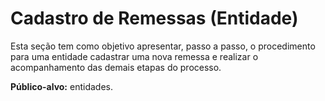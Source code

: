 # Cadastro de Remessas (Entidade)

Esta seção tem como objetivo apresentar, passo a passo, o procedimento para uma entidade cadastrar uma nova remessa e realizar o acompanhamento das demais etapas do processo.

**Público-alvo:** entidades.
